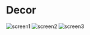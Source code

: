 # Decor
![screen1](https://user-images.githubusercontent.com/89307922/130331164-ae2b7644-a7ab-4ba3-9429-c5d07c106885.PNG)
![screen2](https://user-images.githubusercontent.com/89307922/130331279-279d6f2a-ac2c-4b9b-b18d-4c56303a9844.PNG)
![screen3](https://user-images.githubusercontent.com/89307922/130331313-48d40184-0d6a-48c4-af45-a5bfcbc08665.PNG)
